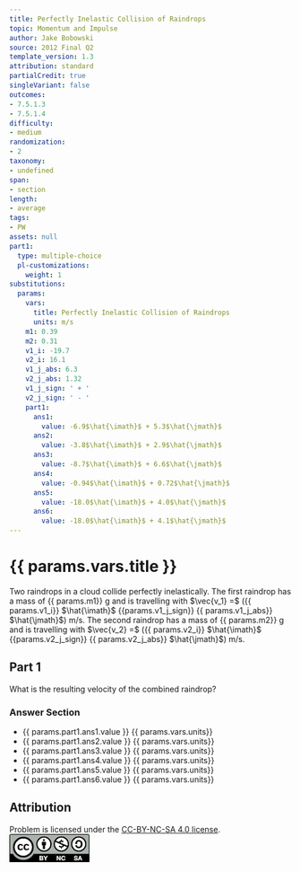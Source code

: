 ```yaml
---
title: Perfectly Inelastic Collision of Raindrops
topic: Momentum and Impulse
author: Jake Bobowski
source: 2012 Final Q2
template_version: 1.3
attribution: standard
partialCredit: true
singleVariant: false
outcomes:
- 7.5.1.3
- 7.5.1.4
difficulty:
- medium
randomization:
- 2
taxonomy:
- undefined
span:
- section
length:
- average
tags:
- PW
assets: null
part1:
  type: multiple-choice
  pl-customizations:
    weight: 1
substitutions:
  params:
    vars:
      title: Perfectly Inelastic Collision of Raindrops
      units: m/s
    m1: 0.39
    m2: 0.31
    v1_i: -19.7
    v2_i: 16.1
    v1_j_abs: 6.3
    v2_j_abs: 1.32
    v1_j_sign: ' + '
    v2_j_sign: ' - '
    part1:
      ans1:
        value: -6.9$\hat{\imath}$ + 5.3$\hat{\jmath}$
      ans2:
        value: -3.8$\hat{\imath}$ + 2.9$\hat{\jmath}$
      ans3:
        value: -8.7$\hat{\imath}$ + 6.6$\hat{\jmath}$
      ans4:
        value: -0.94$\hat{\imath}$ + 0.72$\hat{\jmath}$
      ans5:
        value: -18.0$\hat{\imath}$ + 4.0$\hat{\jmath}$
      ans6:
        value: -18.0$\hat{\imath}$ + 4.1$\hat{\jmath}$
---
```

# {{ params.vars.title }}
Two raindrops in a cloud collide perfectly inelastically. The first raindrop has a mass of {{ params.m1}} g and is travelling with $\vec{v_1} =$ ({{ params.v1_i}} $\hat{\imath}$ {{params.v1_j_sign}} {{ params.v1_j_abs}} $\hat{\jmath}$) m/s.
The second raindrop has a mass of {{ params.m2}} g and is travelling with $\vec{v_2} =$ ({{ params.v2_i}} $\hat{\imath}$ {{params.v2_j_sign}} {{ params.v2_j_abs}} $\hat{\jmath}$) m/s.

## Part 1

What is the resulting velocity of the combined raindrop?

### Answer Section

- {{ params.part1.ans1.value }} {{ params.vars.units}}
- {{ params.part1.ans2.value }} {{ params.vars.units}}
- {{ params.part1.ans3.value }} {{ params.vars.units}}
- {{ params.part1.ans4.value }} {{ params.vars.units}}
- {{ params.part1.ans5.value }} {{ params.vars.units}}
- {{ params.part1.ans6.value }} {{ params.vars.units}}

## Attribution

Problem is licensed under the [CC-BY-NC-SA 4.0 license](https://creativecommons.org/licenses/by-nc-sa/4.0/).<br> ![The Creative Commons 4.0 license requiring attribution-BY, non-commercial-NC, and share-alike-SA license.](https://raw.githubusercontent.com/firasm/bits/master/by-nc-sa.png)